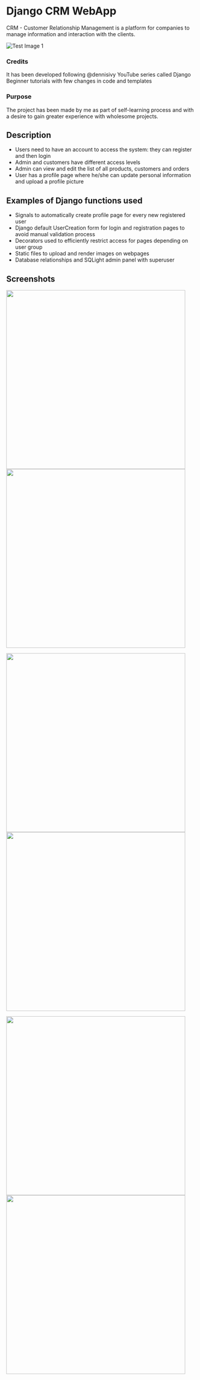 # Django CRM WebApp 
CRM - Customer Relationship Management is a platform for companies to manage information and interaction with the clients. 

![Test Image 1](https://github.com/aidinatt8/customerDash/blob/master/screenshots/admin_dashboard.png)

### Credits
It has been developed following @dennisivy YouTube series called Django Beginner tutorials with few changes in code and templates
### Purpose
The project has been made by me as part of self-learning process and with a desire to gain greater experience with wholesome projects. 
## Description
- Users need to have an account to access the system: they can register and then login 
- Admin and customers have different access levels 
- Admin can view and edit the list of all products, customers and orders
- User has a profile page where he/she can update personal information and upload a profile picture
## Examples of Django functions used
- Signals to automatically create profile page for every new registered user 
- Django default UserCreation form for login and registration pages to avoid manual validation process 
- Decorators used to efficiently restrict access for pages depending on user group 
- Static files to upload and render images on webpages 
- Database relationships and SQLight admin panel with superuser
## Screenshots
<p>
  <img src="https://github.com/aidinatt8/customerDash/blob/master/screenshots/login_page.png" width="475" />
  <img src="https://github.com/aidinatt8/customerDash/blob/master/screenshots/register_page.png" width="475" /> 
</p>

<p>
  <img src="https://github.com/aidinatt8/customerDash/blob/master/screenshots/customer_dashboard.png" width="475" />
  <img src="https://github.com/aidinatt8/customerDash/blob/master/screenshots/user_profile.png" width="475" /> 
</p>

<p>
  <img src="https://github.com/aidinatt8/customerDash/blob/master/screenshots/admin_customer_page.png" width="475" />
  <img src="https://github.com/aidinatt8/customerDash/blob/master/screenshots/products_page.png" width="475" /> 
</p>

